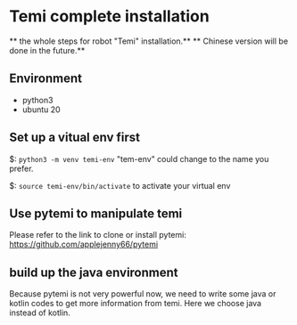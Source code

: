 # Temi complete installation
** the whole steps for robot "Temi" installation.**
** Chinese version will be done in the future.**

## Environment
- python3
- ubuntu 20

## Set up a vitual env first
$: `python3 -m venv temi-env`
"tem-env" could change to the name you prefer.

$: `source temi-env/bin/activate`
to activate your virtual env

## Use pytemi to manipulate temi
Please refer to the link to clone or install pytemi:
<https://github.com/applejenny66/pytemi>

## build up the java environment
Because pytemi is not very powerful now, we need to write some java or kotlin codes to get more information from temi.
Here we choose java instead of kotlin.
